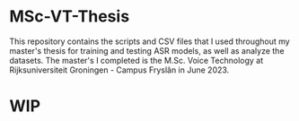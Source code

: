 # MSc-VT-Thesis

This repository contains the scripts and CSV files that I used throughout my master's thesis for training and testing ASR models, as well as analyze the datasets. The master's I completed is the M.Sc. Voice Technology at Rijksuniversiteit Groningen - Campus Fryslân in June 2023.

# WIP
